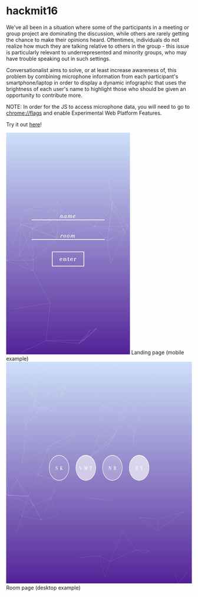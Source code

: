 # hackmit16

We've all been in a situation where some of the participants in a meeting or group project are dominating the discussion, while others are rarely getting the chance to make their opinions heard. Oftentimes, individuals do not realize how much they are talking relative to others in the group - this issue is particularly relevant to underrepresented and minority groups, who may have trouble speaking out in such settings.

Conversationalist aims to solve, or at least increase awareness of, this problem by combining microphone information from each participant's smartphone/laptop in order to display a dynamic infographic that uses the brightness of each user's name to highlight those who should be given an opportunity to contribute more.

NOTE: In order for the JS to access microphone data, you will need to go to [chrome://flags](chrome://flags) and enable Experimental Web Platform Features.

Try it out [here](https://hackmit16.herokuapp.com/)!

<img src="https://github.com/solkiim/conversationalist/blob/master/screenshots/index.png" height="600">
Landing page (mobile example)

<img src="https://github.com/solkiim/conversationalist/blob/master/screenshots/room.png" height="600">
Room page (desktop example)
